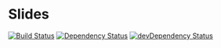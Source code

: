# Slides

[![Build Status](https://travis-ci.org/gauntface/slides.svg?branch=master)](https://travis-ci.org/gauntface/slides) [![Dependency Status](https://david-dm.org/gauntface/slides.svg)](https://david-dm.org/gauntface/slides) [![devDependency Status](https://david-dm.org/gauntface/slides/dev-status.svg)](https://david-dm.org/gauntface/slides#info=devDependencies) 
